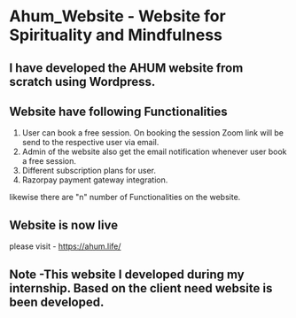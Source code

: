 # Ahum_Website - Website for Spirituality and Mindfulness
## I have developed the AHUM website from scratch using Wordpress.
## Website have following Functionalities
1. User can book a free session. On booking the session Zoom link will be send to the respective user via email.<br/>
2. Admin of the website also get the email notification whenever user book a free session.<br/>
3. Different subscription plans for user.<br/>
4. Razorpay payment gateway integration.<br/>

likewise there are "n" number of Functionalities on the website.

## Website is now live
please visit - https://ahum.life/

## Note -This website I developed during my internship. Based on the client need website is been developed.
